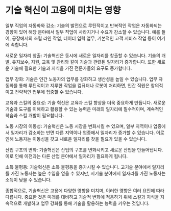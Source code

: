 # 기술 혁신이 고용에 미치는 영향 #
 
일부 직업의 자동화와 감소: 기술의 발전으로 루틴적이고 반복적인 작업은 자동화되는 경향이 있어 해당 분야에서 일부 직업이 사라지거나 수요가 감소할 수 있습니다. 예를 들어, 공장에서의 조립 라인 작업, 데이터 입력 업무, 기본적인 고객 서비스 작업 등이 여기에 속합니다.

새로운 일자리 창출: 기술혁신은 동시에 새로운 일자리를 창출할 수 있습니다. 기술의 개발, 유지보수, 지원, 교육 및 관리와 같이 기술과 관련된 일자리가 증가합니다. 또한 새로운 기술에 필요한 기술과 지식을 가진 전문가들의 요구도 증가합니다.

업무 강화: 기술은 인간 노동자의 업무를 강화하고 생산성을 높일 수 있습니다. 업무 자동화를 통해 루틴적이고 지루한 작업을 컴퓨터나 로봇이 처리하면, 인간 직원은 창의적이고 전략적인 업무에 집중할 수 있습니다.

교육과 스킬의 중요성: 기술 혁신은 교육과 스킬 향상을 더욱 중요하게 만듭니다. 새로운 기술과 도구를 이해하고 활용할 수 있는 능력은 미래의 일자리에 필수적이며, 계속적인 학습과 스킬 개발이 필요합니다.

노동 시장의 이동성: 기술혁신은 노동 시장을 변화시킬 수 있으며, 일부 지역이나 업종에서 일자리가 감소하는 반면 다른 지역이나 업종에서 일자리가 증가할 수 있습니다. 이로 인해 노동자는 이동성을 갖고 새로운 일자리를 찾을 필요가 있을 수 있습니다.

산업 구조의 변화: 기술혁신은 산업의 구조를 변화시키고 새로운 산업을 만들어냅니다. 이로 인해 이전과는 다른 산업 분야에서 일자리가 필요하게 됩니다.

소득 불평등: 기술혁신은 소득 불평등을 증가시킬 수 있습니다. 고기술 분야에서 일자리를 가진 노동자는 높은 수입을 얻을 수 있지만, 저기술 분야에서 일자리를 가진 노동자는 소득이 낮을 수 있습니다.

종합적으로, 기술혁신은 고용에 다양한 영향을 미치며, 이러한 영향은 여러 요인에 따라 다릅니다. 중요한 것은 미래를 대비하고 기술적 변화에 적응하기 위해 스킬과 지식을 지속적으로 개발하고 업무 강화를 통해 기술을 활용하는 능력을 키우는 것입니다.
